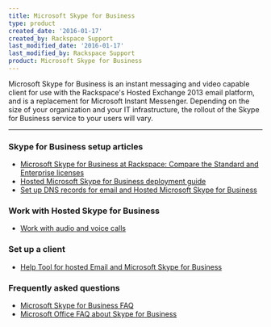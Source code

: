 ```yaml
---
title: Microsoft Skype for Business
type: product
created_date: '2016-01-17'
created_by: Rackspace Support
last_modified_date: '2016-01-17'
last_modified_by: Rackspace Support
product: Microsoft Skype for Business
---
```


<p class="lead" markdown="1">Microsoft Skype for Business is an instant messaging and video capable client for use with the Rackspace's Hosted Exchange 2013 email platform, and is a replacement for Microsoft Instant Messenger. Depending on the size of your organization and your IT infrastructure, the rollout of the Skype for Business service to your users will vary.</p>

<hr />

###  Skype for Business setup articles

- [Microsoft Skype for Business at Rackspace: Compare the Standard and Enterprise licenses](/how-to/microsoft-lync-at-rackspace-compare-the-standard-and-enterprise-licenses)
- [Hosted Microsoft Skype for Business deployment guide](/how-to/hosted-microsoft-lync-at-rackspace-deployment-guide)
- [Set up DNS records for email and Hosted Microsoft Skype for Business](/how-to/set-up-dns-records-for-cloud-office-email-and-skype-for-business)

###  Work with Hosted Skype for Business

- [Work with audio and voice calls](/how-to/working-with-audio-and-voice-calls-in-hosted-skype-for-business)

###  Set up a client

- [Help Tool for hosted Email and Microsoft Skype for Business](/how-to/help-tool-for-hosted-email-and-skype-for-business)

###  Frequently asked questions

- [Microsoft Skype for Business FAQ](/how-to/skype-for-business-faq/)
- [Microsoft Office FAQ about Skype for Business](https://support.office.microsoft.com/en-us/article/FAQ-about-Lync-a0b87a3e-016a-410e-bb0c-77d4b5654041?CTT=5&origin=HA103065025&CorrelationId=a66ece08-6a45-4a14-aba0-ad05cf4a94a2&ui=en-US&rs=en-US&ad=US#_Toc382835950)
